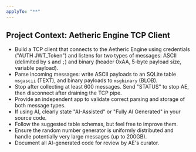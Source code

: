 ```yaml
---
applyTo: "**"
---
```


## Project Context: Aetheric Engine TCP Client

- Build a TCP client that connects to the Aetheric Engine using credentials ("AUTH JWT_Token") and listens for two types of messages: ASCII (delimited by `$` and `;`) and binary (header 0xAA, 5-byte payload size, variable payload).
- Parse incoming messages: write ASCII payloads to an SQLite table `msgascii` (TEXT), and binary payloads to `msgbinary` (BLOB).
- Stop after collecting at least 600 messages. Send "STATUS" to stop AE, then disconnect after draining the TCP pipe.
- Provide an independent app to validate correct parsing and storage of both message types.
- If using AI, clearly state "AI-Assisted" or "Fully AI Generated" in your source code.
- Follow the suggested table schemas, but feel free to improve them.
- Ensure the random number generator is uniformly distributed and handle potentially very large messages (up to 200GB).
- Document all AI-generated code for review by AE's curator.
